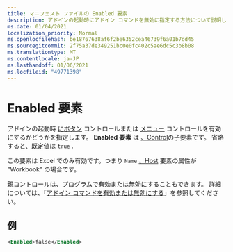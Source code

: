 ```yaml
---
title: マニフェスト ファイルの Enabled 要素
description: アドインの起動時にアドイン コマンドを無効に指定する方法について説明します。
ms.date: 01/04/2021
localization_priority: Normal
ms.openlocfilehash: be18767638af6f2be6352cea46739f6a01b7dd45
ms.sourcegitcommit: 2f75a37de349251bc0e0fc402c5ae6dc5c3b8b08
ms.translationtype: MT
ms.contentlocale: ja-JP
ms.lasthandoff: 01/06/2021
ms.locfileid: "49771398"
---
```

# <a name="enabled-element"></a>Enabled 要素

アドインの起動時 [にボタン](control.md#button-control) コントロールまたは [メニュー](control.md#menu-dropdown-button-controls) コントロールを有効にするかどうかを指定します。 **Enabled 要素** は [、Control](control.md)の子要素です。 省略すると、既定値は `true` .

この要素は Excel でのみ有効です。つまり `Name` [、Host](host.md) 要素の属性が "Workbook" の場合です。

親コントロールは、プログラムで有効または無効にすることもできます。 詳細については、「[アドイン コマンドを有効または無効にする](../../design/disable-add-in-commands.md)」を参照してください。

## <a name="example"></a>例

```xml
<Enabled>false</Enabled>
```
